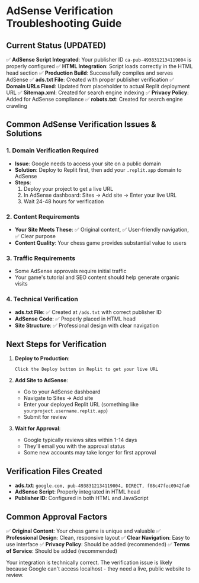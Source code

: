 # AdSense Verification Troubleshooting Guide

## Current Status (UPDATED)
✅ **AdSense Script Integrated**: Your publisher ID `ca-pub-4938312134119004` is properly configured
✅ **HTML Integration**: Script loads correctly in the HTML head section
✅ **Production Build**: Successfully compiles and serves AdSense
✅ **ads.txt File**: Created with proper publisher verification
✅ **Domain URLs Fixed**: Updated from placeholder to actual Replit deployment URL
✅ **Sitemap.xml**: Created for search engine indexing
✅ **Privacy Policy**: Added for AdSense compliance
✅ **robots.txt**: Created for search engine crawling

## Common AdSense Verification Issues & Solutions

### 1. **Domain Verification Required**
- **Issue**: Google needs to access your site on a public domain
- **Solution**: Deploy to Replit first, then add your `.replit.app` domain to AdSense
- **Steps**:
  1. Deploy your project to get a live URL
  2. In AdSense dashboard: Sites → Add site → Enter your live URL
  3. Wait 24-48 hours for verification

### 2. **Content Requirements**
- **Your Site Meets These**: ✅ Original content, ✅ User-friendly navigation, ✅ Clear purpose
- **Content Quality**: Your chess game provides substantial value to users

### 3. **Traffic Requirements**
- Some AdSense approvals require initial traffic
- Your game's tutorial and SEO content should help generate organic visits

### 4. **Technical Verification**
- **ads.txt File**: ✅ Created at `/ads.txt` with correct publisher ID
- **AdSense Code**: ✅ Properly placed in HTML head
- **Site Structure**: ✅ Professional design with clear navigation

## Next Steps for Verification

1. **Deploy to Production**:
   ```
   Click the Deploy button in Replit to get your live URL
   ```

2. **Add Site to AdSense**:
   - Go to your AdSense dashboard
   - Navigate to Sites → Add site
   - Enter your deployed Replit URL (something like `yourproject.username.replit.app`)
   - Submit for review

3. **Wait for Approval**:
   - Google typically reviews sites within 1-14 days
   - They'll email you with the approval status
   - Some new accounts may take longer for first approval

## Verification Files Created

- **ads.txt**: `google.com, pub-4938312134119004, DIRECT, f08c47fec0942fa0`
- **AdSense Script**: Properly integrated in HTML head
- **Publisher ID**: Configured in both HTML and JavaScript

## Common Approval Factors

✅ **Original Content**: Your chess game is unique and valuable
✅ **Professional Design**: Clean, responsive layout
✅ **Clear Navigation**: Easy to use interface
✅ **Privacy Policy**: Should be added (recommended)
✅ **Terms of Service**: Should be added (recommended)

Your integration is technically correct. The verification issue is likely because Google can't access localhost - they need a live, public website to review.